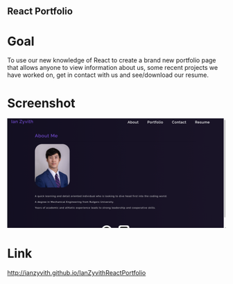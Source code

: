 ## React Portfolio

# Goal

To use our new knowledge of React to create a brand new portfolio page that allows anyone to view information about us, some recent projects we have worked on, get in contact with us and see/download our resume.

# Screenshot

![alt='screenshot'](./src/assets/Screen%20Shot%202022-09-25%20at%207.29.52%20PM.png)

# Link

http://ianzyvith.github.io/IanZyvithReactPortfolio